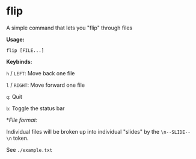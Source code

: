 # flip

A simple command that lets you "flip" through files

**Usage:**

```
flip [FILE...]
```

**Keybinds:**

`h` / `LEFT`: Move back one file

`l` / `RIGHT`: Move forward one file

`q`: Quit

`b`: Toggle the status bar

**File format:*

Individual files will be broken up into individual "slides" by the `\n--SLIDE--\n` token.

See `./example.txt`
